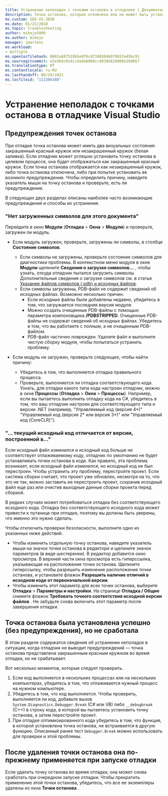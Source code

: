 ```yaml
---
title: Устранение неполадок с точками останова в отладчике | Документация Майкрософт
description: Точка останова, которая отключена или не может быть установлена, отображается незакрашенным кружком. В этом разделе приводятся сведения о проблемах, которые могут возникнуть при установке точек останова.
ms.custom: SEO-VS-2020
ms.date: 01/23/2018
ms.topic: troubleshooting
author: mikejo5000
ms.author: mikejo
manager: jmartens
ms.workload:
- multiple
ms.openlocfilehash: 0801a687529b5e0f8cdf34030460f0b5fe45bc91
ms.sourcegitcommit: e3a364c014ccdada0860cc4930d428808e20d667
ms.translationtype: HT
ms.contentlocale: ru-RU
ms.lasthandoff: 06/19/2021
ms.locfileid: "112386388"
---
```

# <a name="troubleshoot-breakpoints-in-the-visual-studio-debugger"></a>Устранение неполадок с точками останова в отладчике Visual Studio

## <a name="breakpoint-warnings"></a>Предупреждения точек останова

При отладке точка останова может иметь два визуальных состояния: закрашенный красный кружок или незакрашенный кружок (белая заливка). Если отладчик может успешно установить точку останова в целевом процессе, она будет отображаться как закрашенный красный кружок. Если точка останова отображается как незакрашенный кружок, либо точка останова отключена, либо при попытке установить ее возникло предупреждение. Чтобы определить причину, наведите указатель мыши на точку останова и проверьте, есть ли предупреждение.

В следующих двух разделах описаны наиболее часто возникающие предупреждения и способы их устранения.

### <a name="no-symbols-have-been-loaded-for-this-document"></a>"Нет загруженных символов для этого документа"

Перейдите в окно **Модули** (**Отладка** > **Окна** > **Модули**) и проверьте, загружен ли модуль.
* Если модуль загружен, проверьте, загружены ли символы, в столбце **Состояние символов**.
  * Если символы не загружены, проверьте состояние символов для диагностики проблемы. В контекстном меню модуля в окне **Модули** щелкните **Сведения о загрузке символов...** , чтобы узнать, откуда отладчик пытался загрузить символы. Дополнительные сведения о загрузке символов см. в статье [Указание файлов символов (.pdb) и исходных файлов](../debugger/specify-symbol-dot-pdb-and-source-files-in-the-visual-studio-debugger.md).
  * Если символы загружены, PDB-файл не содержит сведений об исходных файлах. Возможно несколько причин.
    * Если исходные файлы были добавлены недавно, убедитесь в том, что загружается последняя версия модуля.
    * Можно создать очищенные PDB-файлы с помощью параметра компоновщика **/PDBSTRIPPED**. Очищенные PDB-файлы не содержат сведений об исходных файлах. Убедитесь в том, что вы работаете с полным, а не очищенным PDB-файлом.
    * PDB-файл частично поврежден. Удалите файл и выполните чистую сборку модуля, чтобы попытаться устранить проблему.

* Если модуль не загружен, проверьте следующее, чтобы найти причину:
  * Убедитесь в том, что выполняется отладка правильного процесса.
  * Проверьте, выполняется ли отладка соответствующего кода. Узнать, для отладки какого типа кода настроен отладчик, можно в окне **Процессы** (**Отладка** > **Окна** > **Процессы**). Например, если вы пытаетесь выполнить отладку кода на C#, убедитесь в том, что ваш отладчик настроен для соответствующего типа и версии .NET (например, "Управляемый код (версия 4\*)" "Управляемый код (версия 2\* или версия 3\*)" или "Управляемый код (CoreCLR)").

### <a name="-the-current-source-code-is-different-from-the-version-built-into"></a>"… текущий исходный код отличается от версии, построенной в..."

Если исходный файл изменился и исходный код больше не соответствует отлаживаемому коду, отладчик по умолчанию не будет устанавливать точки останова в коде. Как правило, эта проблема возникает, если исходный файл изменился, но исходный код не был перестроен. Чтобы устранить эту проблему, перестройте проект. Если система сборки считает, что проект уже обновлен, несмотря на то, что это не так, можно заставить ее перестроить проект, сохранив исходный файл еще раз или очистив выходные данные сборки проекта перед сборкой.

В редких случаях может потребоваться отладка без соответствующего исходного кода. Отладка без соответствующего исходного кода может привести к путанице при отладке, поэтому вы должны быть уверены, что именно это нужно сделать.

Чтобы отключить проверки безопасности, выполните одно из указанных ниже действий.
* Чтобы изменить отдельную точку останова, наведите указатель мыши на значок точки останова в редакторе и щелкните значок параметров (в виде шестеренки). В редактор добавится окно просмотра. В верхней части окна просмотра есть гиперссылка, указывающая на расположение точки останова. Щелкните гиперссылку, чтобы разрешить изменение расположения точки останова, и установите флажок **Разрешить наличие отличий в исходном коде от первоначальной версии**.
* Чтобы изменить этот параметр для всех точек останова, выберите **Отладка** > **Параметры и настройки**. На странице **Отладка / Общие** снимите флажок **Требовать точного соответствия исходной версии файлов** . Не забудьте снова включить этот параметр после завершения отладки.

## <a name="the-breakpoint-was-successfully-set-no-warning-but-didnt-hit"></a>Точка останова была установлена успешно (без предупреждения), но не сработала

В этом разделе содержатся сведения об устранении неполадок в ситуации, когда отладчик не выводит предупреждений — точка останова представлена закрашенным красным кружком во время отладки, но не срабатывает.

Вот несколько моментов, которые следует проверить.
1. Если код выполняется в нескольких процессах или на нескольких компьютерах, убедитесь в том, что отлаживается нужный процесс на нужном компьютере.
2. Убедитесь в том, что код выполняется. Чтобы проверить, выполняется ли код, добавьте вызов `System.Diagnostics.Debugger.Break` (C# или VB) либо `__debugbreak` (C++) в строку кода, в которой вы пытаетесь установить точку останова, а затем перестройте проект.
3. При отладке оптимизированного кода убедитесь в том, что функция, в которой установлена точка останова, не встраивается в другую функцию. Описанный ранее тест `Debugger.Break` можно использовать для проверки и этой проблемы.

## <a name="i-deleted-a-breakpoint-but-i-continue-to-hit-it-when-i-start-debugging-again"></a>После удаления точки останова она по-прежнему применяется при запуске отладки

Если удалить точку останова во время отладки, она может снова сработать при очередном запуске отладки. Чтобы прекратить применение этой точки останова, убедитесь, что все ее экземпляры удалены из окна **Точки останова** .
